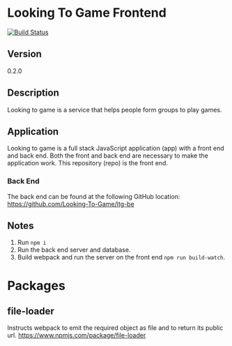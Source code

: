 # Looking To Game Frontend

[![Build Status](https://travis-ci.org/Looking-To-Game/ltg-fe.svg?branch=master)](https://travis-ci.org/Looking-To-Game/ltg-fe)

## Version
0.2.0

## Description
Looking to game is a service that helps people form groups to play games.

## Application
Looking to game is a full stack JavaScript application (app) with a front end and back end. Both the front and back end are necessary to make the application work. This repository (repo) is the front end.

### Back End
The back end can be found at the following GitHub location:
https://github.com/Looking-To-Game/ltg-be

## Notes
1. Run `npm i`
1. Run the back end server and database.
1. Build webpack and run the server on the front end `npm run build-watch`.

# Packages
## file-loader
Instructs webpack to emit the required object as file and to return its public url.
https://www.npmjs.com/package/file-loader
